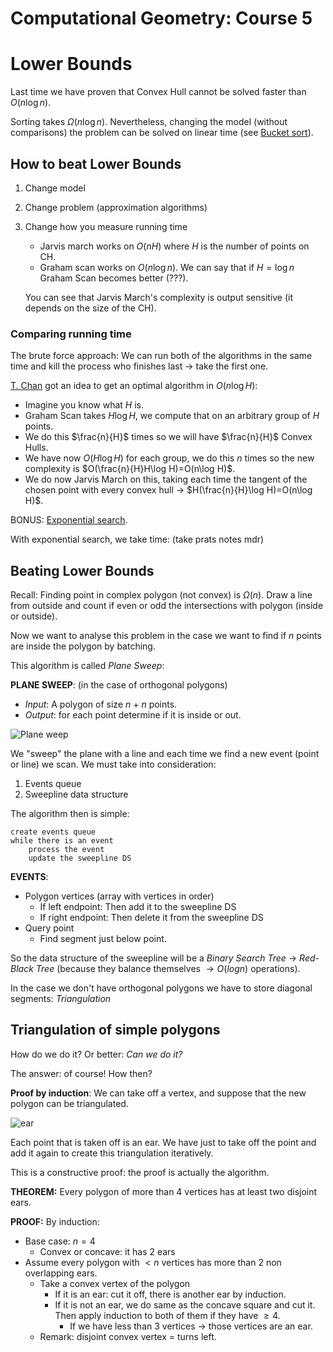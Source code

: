 # Computational Geometry: Course 5

# Lower Bounds

Last time we have proven that Convex Hull cannot be solved faster than $O(n\log n)$.

Sorting takes $\Omega(n\log n)$. Nevertheless, changing the model (without comparisons) the problem can be solved on linear time (see [Bucket sort](https://en.wikipedia.org/wiki/Bucket_sort)).

## How to beat Lower Bounds

1. Change model
2. Change problem (approximation algorithms)
3. Change how you measure running time
    - Jarvis march works on $O(nH)$ where $H$ is the number of points on CH.
    - Graham scan works on $O(n\log n)$. We can say that if $H=\log n$ Graham Scan becomes better (???).

    You can see that Jarvis March's complexity is output sensitive (it depends on the size of the CH).

### Comparing running time

The brute force approach: We can run both of the algorithms in the same time and kill the process who finishes last -> take the first one.

[T. Chan](https://en.wikipedia.org/wiki/Timothy_M._Chan) got an idea to get an optimal algorithm in $O(n\log H)$:
- Imagine you know what $H$ is.
- Graham Scan takes $H\log H$, we compute that on an arbitrary group of $H$ points.
- We do this $\frac{n}{H}$ times so we will have $\frac{n}{H}$ Convex Hulls.
- We have now $O(H\log H)$ for each group, we do this $n$ times so the new complexity is $O(\frac{n}{H}H\log H)=O(n\log H)$.
- We do now Jarvis March on this, taking each time the tangent of the chosen point with every convex hull -> $H(\frac{n}{H}\log H)=O(n\log H)$.

BONUS: [Exponential search](https://en.wikipedia.org/wiki/Exponential_search).

With exponential search, we take time: (take prats notes mdr)


## Beating Lower Bounds

Recall: Finding point in complex polygon (not convex) is $\Omega(n)$. Draw a line from outside and count if even or odd the intersections with polygon (inside or outside).

Now we want to analyse this problem in the case we want to find if $n$ points are inside the polygon by batching.

This algorithm is called *Plane Sweep*:

**PLANE SWEEP**: (in the case of orthogonal polygons)
- *Input*: A polygon of size $n$ + $n$ points.
- *Output*: for each point determine if it is inside or out.

![Plane weep](https://www.researchgate.net/profile/Konstantinos_Kakoulis/publication/299499230/figure/fig7/AS:350354463051776@1460542421011/The-step-of-the-plane-sweep-algorithm-that-resolves-overlaps-for-Label-2.png)

We "sweep" the plane with a line and each time we find a new event (point or line) we scan. We must take into consideration:
1. Events queue
2. Sweepline data structure

The algorithm then is simple:

````
create events queue
while there is an event
    process the event
    update the sweepline DS
````

**EVENTS**:
- Polygon vertices (array with vertices in order)
    - If left endpoint: Then add it to the sweepline DS
    - If right endpoint: Then delete it from the sweepline DS
- Query point
    - Find segment just below point.

So the data structure of the sweepline will be a *Binary Search Tree* $\to$ *Red-Black Tree* (because they balance themselves $\to O(log n)$ operations).

In the case we don't have orthogonal polygons we have to store diagonal segments: *Triangulation*

## Triangulation of simple polygons

How do we do it? Or better: *Can we do it?*

The answer: of course! How then?

**Proof by induction**:
We can take off a vertex, and suppose that the new polygon can be triangulated.

![ear](http://cgm.cs.mcgill.ca/~godfried/teaching/cg-projects/97/Ian/triangulation.gif)

Each point that is taken off is an ear. We have just to take off the point and add it again to create this triangulation iteratively.

This is a constructive proof: the proof is actually the algorithm.

**THEOREM:** Every polygon of more than 4 vertices has at least two disjoint ears.

**PROOF:**
By induction:
- Base case: $n=4$
    - Convex or concave: it has 2 ears
- Assume every polygon with $< n$ vertices has more than 2 non overlapping ears.
    - Take a convex vertex of the polygon
        - If it is an ear: cut it off, there is another ear by induction.
        - If it is not an ear, we do same as the concave square and cut it. Then apply induction to both of them if they have $\geq 4$.
            - If we have less than 3 vertices -> those vertices are an ear.
    - Remark: disjoint convex vertex = turns left.
